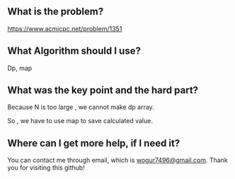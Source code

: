 ## What is the problem?

<https://www.acmicpc.net/problem/1351>

## What Algorithm should I use?

Dp, map

## What was the key point and the hard part?

Because N is too large , we cannot make dp array.

So , we have to use map to save calculated value.

## Where can I get more help, if I need it?

You can contact me through email, which is wogur7496@gmail.com.
Thank you for visiting this github!

